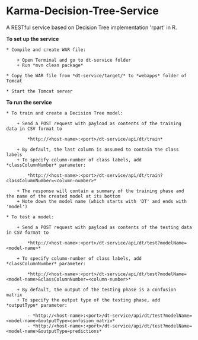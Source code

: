 Karma-Decision-Tree-Service
===========================

A RESTful service based on Decision Tree implementation 'rpart' in R.

**To set up the service**

    * Compile and create WAR file:

        + Open Terminal and go to dt-service folder
        + Run *mvn clean package*

    * Copy the WAR file from *dt-service/target/* to *webapps* folder of Tomcat

    * Start the Tomcat server

**To run the service**
    
    * To train and create a Decision Tree model:

        + Send a POST request with payload as contents of the training data in CSV format to

            *http://<host-name>:<port>/dt-service/api/dt/train*

        + By default, the last column is assumed to contain the class labels
        + To specify column-number of class labels, add *classColumnNumber* parameter:

            *http://<host-name>:<port>/dt-service/api/dt/train?classColumnNumber=<column-number>*

        + The response will contain a summary of the training phase and the name of the created model at its bottom
        + Note down the model name (which starts with 'DT' and ends with 'model')

    * To test a model:

        + Send a POST request with payload as contents of the testing data in CSV format to

            *http://<host-name>:<port>/dt-service/api/dt/test?modelName=<model-name>*

        + To specify column-number of class labels, add *classColumnNumber* parameter:

            *http://<host-name>:<port>/dt-service/api/dt/test?modelName=<model-name>&classColumnNumber=<column-number>*

        + By default, the output of the testing phase is a confusion matrix
        + To specify the output type of the testing phase, add *outputType* parameter:

            - *http://<host-name>:<port>/dt-service/api/dt/test?modelName=<model-name>&outputType=confusion_matrix*
            - *http://<host-name>:<port>/dt-service/api/dt/test?modelName=<model-name>&outputType=predictions*